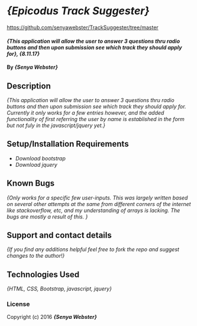 # _{Epicodus Track Suggester}_

https://github.com/senyawebster/TrackSuggester/tree/master

#### _{This application will allow the user to answer 3 questions thru radio buttons and then upon submission see which track they should apply for}, {8.11.17}_

#### By _**{Senya Webster}**_

## Description

_{This application will allow the user to answer 3 questions thru radio buttons and then upon submission see which track they should apply for. Currently it only works for a few entries however, and the added functionality of first referring the user by name is established in the form but not fuly in the javascript/jquery yet.}_

## Setup/Installation Requirements

* _Download bootstrap_
* _Download jquery_

## Known Bugs

_{Only works for a specific few user-inputs. This was largely written based on several other attempts at the same from different corners of the internet like stackoverflow, etc, and my understanding of arrays is lacking. The bugs are mostly a result of this. }_

## Support and contact details

_{If you find any additions helpful feel free to fork the repo and suggest changes to the author!}_

## Technologies Used

_{HTML, CSS, Bootstrap, javascript, jquery}_

### License

Copyright (c) 2016 **_{Senya Webster}_**
